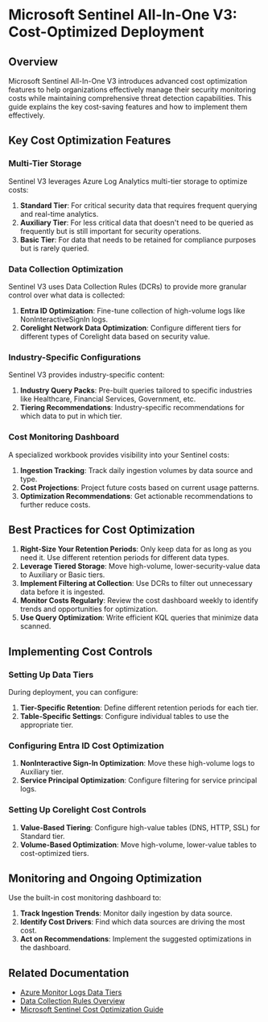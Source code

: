 # Microsoft Sentinel All-In-One V3: Cost-Optimized Deployment

## Overview

Microsoft Sentinel All-In-One V3 introduces advanced cost optimization features to help organizations effectively manage their security monitoring costs while maintaining comprehensive threat detection capabilities. This guide explains the key cost-saving features and how to implement them effectively.

## Key Cost Optimization Features

### Multi-Tier Storage

Sentinel V3 leverages Azure Log Analytics multi-tier storage to optimize costs:

1. **Standard Tier**: For critical security data that requires frequent querying and real-time analytics.
2. **Auxiliary Tier**: For less critical data that doesn't need to be queried as frequently but is still important for security operations.
3. **Basic Tier**: For data that needs to be retained for compliance purposes but is rarely queried.

### Data Collection Optimization

Sentinel V3 uses Data Collection Rules (DCRs) to provide more granular control over what data is collected:

1. **Entra ID Optimization**: Fine-tune collection of high-volume logs like NonInteractiveSignIn logs.
2. **Corelight Network Data Optimization**: Configure different tiers for different types of Corelight data based on security value.

### Industry-Specific Configurations

Sentinel V3 provides industry-specific content:

1. **Industry Query Packs**: Pre-built queries tailored to specific industries like Healthcare, Financial Services, Government, etc.
2. **Tiering Recommendations**: Industry-specific recommendations for which data to put in which tier.

### Cost Monitoring Dashboard

A specialized workbook provides visibility into your Sentinel costs:

1. **Ingestion Tracking**: Track daily ingestion volumes by data source and type.
2. **Cost Projections**: Project future costs based on current usage patterns.
3. **Optimization Recommendations**: Get actionable recommendations to further reduce costs.

## Best Practices for Cost Optimization

1. **Right-Size Your Retention Periods**: Only keep data for as long as you need it. Use different retention periods for different data types.
2. **Leverage Tiered Storage**: Move high-volume, lower-security-value data to Auxiliary or Basic tiers.
3. **Implement Filtering at Collection**: Use DCRs to filter out unnecessary data before it is ingested.
4. **Monitor Costs Regularly**: Review the cost dashboard weekly to identify trends and opportunities for optimization.
5. **Use Query Optimization**: Write efficient KQL queries that minimize data scanned.

## Implementing Cost Controls

### Setting Up Data Tiers

During deployment, you can configure:

1. **Tier-Specific Retention**: Define different retention periods for each tier.
2. **Table-Specific Settings**: Configure individual tables to use the appropriate tier.

### Configuring Entra ID Cost Optimization

1. **NonInteractive Sign-In Optimization**: Move these high-volume logs to Auxiliary tier.
2. **Service Principal Optimization**: Configure filtering for service principal logs.

### Setting Up Corelight Cost Controls

1. **Value-Based Tiering**: Configure high-value tables (DNS, HTTP, SSL) for Standard tier.
2. **Volume-Based Optimization**: Move high-volume, lower-value tables to cost-optimized tiers.

## Monitoring and Ongoing Optimization

Use the built-in cost monitoring dashboard to:

1. **Track Ingestion Trends**: Monitor daily ingestion by data source.
2. **Identify Cost Drivers**: Find which data sources are driving the most cost.
3. **Act on Recommendations**: Implement the suggested optimizations in the dashboard.

## Related Documentation

- [Azure Monitor Logs Data Tiers](https://learn.microsoft.com/azure/azure-monitor/logs/data-retention-archive)
- [Data Collection Rules Overview](https://learn.microsoft.com/azure/azure-monitor/essentials/data-collection-rule-overview)
- [Microsoft Sentinel Cost Optimization Guide](https://learn.microsoft.com/azure/sentinel/billing)
